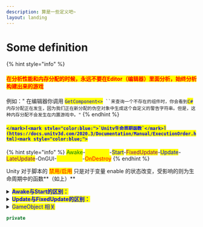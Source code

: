 ```yaml
---
description: 算是一些定义吧~
layout: landing
---
```


# Some definition

{% hint style="info" %}
#### <mark style="color:red;">**在分析性能和内存分配的时候，永远不要在Editor（编辑器）里面分析，始终分析构建出来的游戏**</mark>

例如：" 在编辑器你调用 <mark style="color:blue;">`GetComponent<>`</mark>` ``来查询一个不存在的组件时，你会看到`<mark style="color:blue;">`C#`</mark>`内存分配正在发生，因为我们正在新分配的伪空对象中生成这个自定义的警告字符串。但是，这种内存分配不会发生在内置游戏中。"`
{% endhint %}

#### <mark style="color:blue;">``</mark>[<mark style="color:blue;">`Unity生命周期函数`</mark>](https://docs.unity3d.com/2020.3/Documentation/Manual/ExecutionOrder.html)<mark style="color:blue;">``</mark>

{% hint style="info" %}
<mark style="color:green;">Awake</mark>-<mark style="color:yellow;">OnEnable</mark>-<mark style="color:blue;">Start</mark>-<mark style="color:purple;">FixedUpdate</mark>-<mark style="color:blue;">Update</mark>-<mark style="color:purple;">LateUpdate</mark>-OnGUI-<mark style="color:yellow;">OnDisable</mark>-<mark style="color:red;">OnDestroy</mark>
{% endhint %}

Unity 对于脚本的 <mark style="color:red;">禁用/启用</mark> 只是对于变量 enable 的状态改变，受影响的则为生命周期中的函数**（如上）**

<details>

<summary><mark style="color:blue;"><strong>Awake与Start的区别：</strong></mark></summary>

* Awake 在挂载的游戏对象首次激活时候执行，和脚本状态无关
* Start 则在挂载的游戏对象为激活状态且脚本首次激活后在OnEnable函数执行后执行

</details>

<details>

<summary><mark style="color:blue;"><strong>Update与FixedUpdate的区别：</strong></mark></summary>

* Update是每次渲染帧调用一次
* FixedUpdate



</details>

<details>

<summary><mark style="color:blue;">GameObject 相关</mark> </summary>

1. [我们是否保留 Unity自定义 operator == ？](https://blog.unity.com/technology/custom-operator-should-we-keep-it)
2. [不要使用 Unity Objects == Null](https://jacx.net/2015/11/20/dont-use-equals-null-on-unity-objects.html)

Unity对==进行了特殊处理，也就是<mark style="color:blue;">重写了==运算符</mark>（还有<mark style="color:blue;">!=</mark>），更改了其行为，但这样更改有个缺点：就是unity要进行两次对象比较，对象之间相互传递或传递到 <mark style="color:blue;">null</mark> 的速度比预期的慢。所以 用 <mark style="color:blue;">==</mark> 来进行的判 <mark style="color:blue;">null</mark> 的 代价会比预期的昂贵

Unity对象是 由 <mark style="color:blue;">C/C++</mark> 对象包装的，称为<mark style="color:blue;">C#</mark>包装对象。所以当对象被销毁时，底层<mark style="color:blue;">C++</mark>对象也会被销毁，但是<mark style="color:blue;">C#</mark>对象必须等待垃圾回收。这也意味着可能存在<mark style="color:blue;">C#</mark>包装对象包装了一个已经被销毁了的 <mark style="color:blue;">C/C++</mark> 对象，如果将此对象与 <mark style="color:blue;">null</mark> 进行比较的话，在这种情况下， Unity 重载的 <mark style="color:blue;">==</mark> 运算符会返回 <mark style="color:blue;">true</mark>，表示对象已经被销毁，但是如果是把对象转换为 <mark style="color:blue;">C#</mark> 的基类 <mark style="color:blue;">`System.Object`</mark> 的话，则情况相反，如果GC垃圾回收还没有进行。

<mark style="color:blue;">`?? 和 ? 运算符`</mark>的行为与 unity 重载的== 不一致，它们也是做了一个空检查，但那个是做了一个 <mark style="color:blue;">纯 c#</mark> 空检查，所以没法绕过它们去调用Unity重载自定义的空检查，包括类似情况的还有 <mark style="color:blue;">`is 和 as 运算符`</mark>，还有下面的例子

因此，建议在判断为 <mark style="color:blue;">null</mark> 的时候使用&#x20;

```csharp
void isVaild(UnityObject obj)
{
    if (obj) // 理由是 UnityObject 对象实现了 对 Bool 的隐式（implicit）转换
    {
        Destroy(obj);
        obj = null;      // 这样写比较安全
    }
}
```

```csharp
public class GameObjectIsNull : MonoBehaviour
{
  private void Awake()
  {
    object o1 = 1, o2 = 1;
    if (o1 == o2) print($"o == 1");                  // × 等于运算 == 对于值类型是计算的值，对于引用类型则是计算的地址
    else print("o1 != o2");                          // √ 判断会进这里(this way)，因为两个对象地址不同

    GameObject go = new GameObject();
    DestroyImmediate(go);

    if (go == null) print($"go是：{go}");             // √ 原因是 GameObject 重载了 == 运算
    if (ReferenceEquals(go, null)) print("RE go");   // × 地址不一样

    object oo = (object)go;
    print($"oo是：{oo}");                             // 一样是 null
    
    if (oo.Equals(null)) print("oo.Equals(null)");   // √ Equals是比较的值
    if (oo is null) print("oo is null");             // × is 是会忽略对象的所有重载，真正意义的去检查这个对象类型的
    if (oo == null) print("oo == null");             // × 由于这里是转换为 System.Object, 所以也屏蔽了子类go写的重载，和 is 有异曲同工之妙
    if (ReferenceEquals(oo, null)) print("RE oo");   // × 该方法直接调用的 == 进行判断返回，引用类型判断的引用地址，不一样

    object oc = null; print(oc == null);             // √
  }
}
```

![](../../.gitbook/assets/Snipaste\_2022-07-10\_13-02-31.png) -- [<mark style="color:blue;">详阅 object.cs</mark>](https://referencesource.microsoft.com/#mscorlib/system/object.cs)<mark style="color:blue;"></mark>



</details>

```csharp
private 
```



